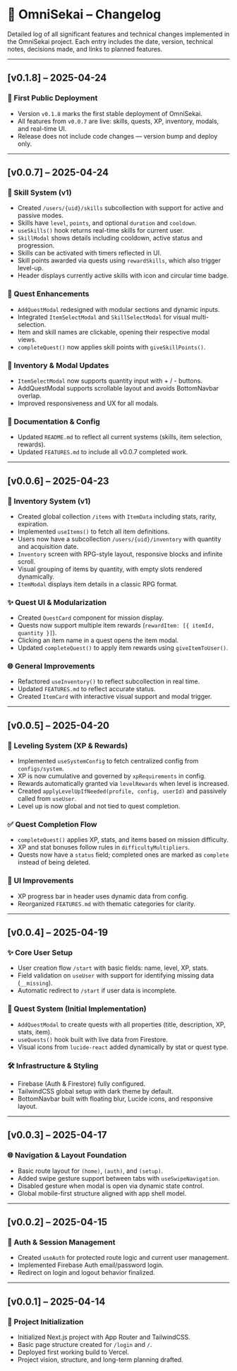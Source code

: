 # 📜 OmniSekai – Changelog

Detailed log of all significant features and technical changes implemented in the OmniSekai project.
Each entry includes the date, version, technical notes, decisions made, and links to planned features.

---

## [v0.1.8] – 2025-04-24

### 🚀 First Public Deployment
- Version `v0.1.8` marks the first stable deployment of OmniSekai.
- All features from `v0.0.7` are live: skills, quests, XP, inventory, modals, and real-time UI.
- Release does not include code changes — version bump and deploy only.

---

## [v0.0.7] – 2025-04-24

### 🧠 Skill System (v1)
- Created `/users/{uid}/skills` subcollection with support for active and passive modes.
- Skills have `level`, `points`, and optional `duration` and `cooldown`.
- `useSkills()` hook returns real-time skills for current user.
- `SkillModal` shows details including cooldown, active status and progression.
- Skills can be activated with timers reflected in UI.
- Skill points awarded via quests using `rewardSkills`, which also trigger level-up.
- Header displays currently active skills with icon and circular time badge.

### 🎯 Quest Enhancements
- `AddQuestModal` redesigned with modular sections and dynamic inputs.
- Integrated `ItemSelectModal` and `SkillSelectModal` for visual multi-selection.
- Item and skill names are clickable, opening their respective modal views.
- `completeQuest()` now applies skill points with `giveSkillPoints()`.

### 🎁 Inventory & Modal Updates
- `ItemSelectModal` now supports quantity input with + / - buttons.
- AddQuestModal supports scrollable layout and avoids BottomNavbar overlap.
- Improved responsiveness and UX for all modals.

### 📄 Documentation & Config
- Updated `README.md` to reflect all current systems (skills, item selection, rewards).
- Updated `FEATURES.md` to include all v0.0.7 completed work.

---

## [v0.0.6] – 2025-04-23

### 💜 Inventory System (v1)
- Created global collection `/items` with `ItemData` including stats, rarity, expiration.
- Implemented `useItems()` to fetch all item definitions.
- Users now have a subcollection `/users/{uid}/inventory` with quantity and acquisition date.
- `Inventory` screen with RPG-style layout, responsive blocks and infinite scroll.
- Visual grouping of items by quantity, with empty slots rendered dynamically.
- `ItemModal` displays item details in a classic RPG format.

### ✨ Quest UI & Modularization
- Created `QuestCard` component for mission display.
- Quests now support multiple item rewards (`rewardItem: [{ itemId, quantity }]`).
- Clicking an item name in a quest opens the item modal.
- Updated `completeQuest()` to apply item rewards using `giveItemToUser()`.

### 🌐 General Improvements
- Refactored `useInventory()` to reflect subcollection in real time.
- Updated `FEATURES.md` to reflect accurate status.
- Created `ItemCard` with interactive visual support and modal trigger.

---

## [v0.0.5] – 2025-04-20

### 🧩 Leveling System (XP & Rewards)
- Implemented `useSystemConfig` to fetch centralized config from `configs/system`.
- XP is now cumulative and governed by `xpRequirements` in config.
- Rewards automatically granted via `levelRewards` when level is increased.
- Created `applyLevelUpIfNeeded(profile, config, userId)` and passively called from `useUser`.
- Level up is now global and not tied to quest completion.

### ✅ Quest Completion Flow
- `completeQuest()` applies XP, stats, and items based on mission difficulty.
- XP and stat bonuses follow rules in `difficultyMultipliers`.
- Quests now have a `status` field; completed ones are marked as `complete` instead of being deleted.

### 🎨 UI Improvements
- XP progress bar in header uses dynamic data from config.
- Reorganized `FEATURES.md` with thematic categories for clarity.

---

## [v0.0.4] – 2025-04-19

### ✨ Core User Setup
- User creation flow `/start` with basic fields: name, level, XP, stats.
- Field validation on `useUser` with support for identifying missing data (`__missing`).
- Automatic redirect to `/start` if user data is incomplete.

### 🧠 Quest System (Initial Implementation)
- `AddQuestModal` to create quests with all properties (title, description, XP, stats, item).
- `useQuests()` hook built with live data from Firestore.
- Visual icons from `lucide-react` added dynamically by stat or quest type.

### 🛠 Infrastructure & Styling
- Firebase (Auth & Firestore) fully configured.
- TailwindCSS global setup with dark theme by default.
- BottomNavbar built with floating blur, Lucide icons, and responsive layout.

---

## [v0.0.3] – 2025-04-17

### 🌐 Navigation & Layout Foundation
- Basic route layout for `(home)`, `(auth)`, and `(setup)`.
- Added swipe gesture support between tabs with `useSwipeNavigation`.
- Disabled gesture when modal is open via dynamic state control.
- Global mobile-first structure aligned with app shell model.

---

## [v0.0.2] – 2025-04-15

### 🔐 Auth & Session Management
- Created `useAuth` for protected route logic and current user management.
- Implemented Firebase Auth email/password login.
- Redirect on login and logout behavior finalized.

---

## [v0.0.1] – 2025-04-14

### 🧪 Project Initialization
- Initialized Next.js project with App Router and TailwindCSS.
- Basic page structure created for `/login` and `/`.
- Deployed first working build to Vercel.
- Project vision, structure, and long-term planning drafted.

